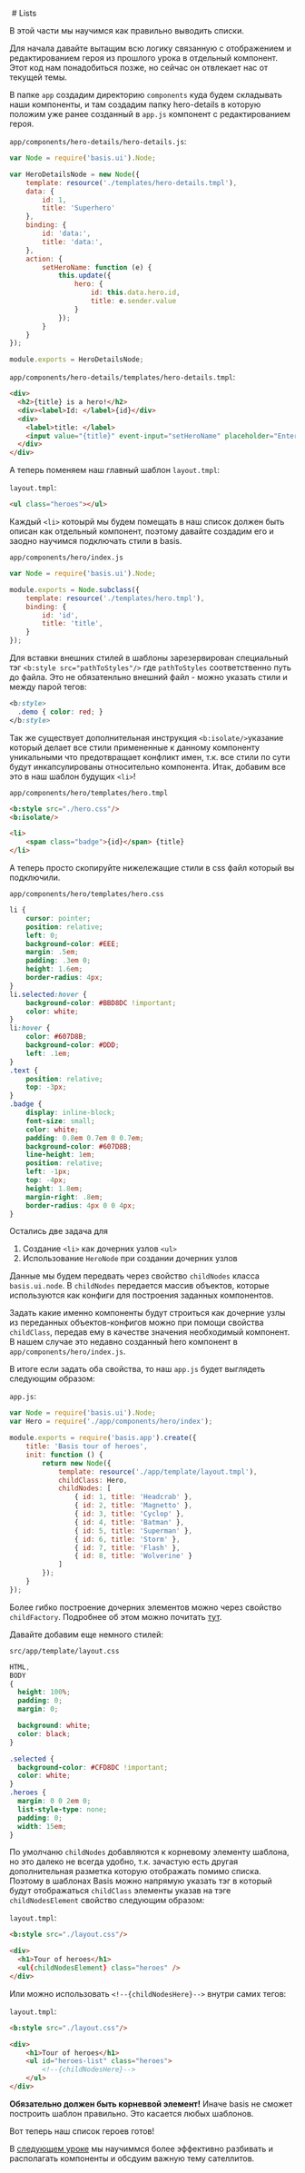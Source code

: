  # Lists

В этой части мы научимся как правильно выводить списки.

Для начала давайте вытащим всю логику связанную с отображением и редактированием героя из прошлого урока в отдельный компонент.
Этот код нам понадобиться позже, но сейчас он отвлекает нас от текущей темы.

В папке `app` создадим директорию `components` куда будем складывать наши компоненты, и там создадим папку hero-details в которую положим уже ранее созданный в `app.js` компонент с редактированием героя.

`app/components/hero-details/hero-details.js`:
```js
var Node = require('basis.ui').Node;

var HeroDetailsNode = new Node({
    template: resource('./templates/hero-details.tmpl'),
    data: {
        id: 1,
        title: 'Superhero'
    },
    binding: {
        id: 'data:',
        title: 'data:',
    },
    action: {
        setHeroName: function (e) {
            this.update({
                hero: {
                    id: this.data.hero.id,
                    title: e.sender.value
                }
            });
        }
    }
});

module.exports = HeroDetailsNode;
```

`app/components/hero-details/templates/hero-details.tmpl`:
```html
<div>
  <h2>{title} is a hero!</h2>
  <div><label>Id: </label>{id}</div>
  <div>
    <label>title: </label>
    <input value="{title}" event-input="setHeroName" placeholder="Enter name">
  </div>
</div>
```

А теперь поменяем наш главный шаблон `layout.tmpl`:

`layout.tmpl`:
```html
<ul class="heroes"></ul>
```

Каждый `<li>` котоырй мы будем помещать в наш список должен быть описан как отдельный компонент, поэтому давайте создадим его и заодно научимся подключать стили в basis.

`app/components/hero/index.js`
```js
var Node = require('basis.ui').Node;

module.exports = Node.subclass({
    template: resource('./templates/hero.tmpl'),
    binding: {
        id: 'id',
        title: 'title',
    }
});
```

Для вставки внешних стилей в шаблоны зарезервирован специальный тэг `<b:style src="pathToStyles"/>` где `pathToStyles` соответственно путь до файла. Это не обязатенльно внешний файл - можно указать стили и между парой тегов:

```css
<b:style>
  .demo { color: red; }
</b:style>
```

Так же существует дополнительная инструкция `<b:isolate/>`указание который делает все стили примененные к данному компоненту уникальными что предотвращает конфликт имен, т.к. все стили по сути будут инкапсулированы относительно компонента. Итак, добавим все это в наш шаблон будущих `<li>`!

`app/components/hero/templates/hero.tmpl`
```html
<b:style src="./hero.css"/>
<b:isolate/>

<li>
	<span class="badge">{id}</span> {title}
</li>
```

А теперь просто скопируйте нижележащие стили в css файл который вы подключили.

`app/components/hero/templates/hero.css`
```css
li {
	cursor: pointer;
	position: relative;
	left: 0;
	background-color: #EEE;
	margin: .5em;
	padding: .3em 0;
	height: 1.6em;
	border-radius: 4px;
}
li.selected:hover {
	background-color: #BBD8DC !important;
	color: white;
}
li:hover {
	color: #607D8B;
	background-color: #DDD;
	left: .1em;
}
.text {
	position: relative;
	top: -3px;
}
.badge {
	display: inline-block;
	font-size: small;
	color: white;
	padding: 0.8em 0.7em 0 0.7em;
	background-color: #607D8B;
	line-height: 1em;
	position: relative;
	left: -1px;
	top: -4px;
	height: 1.8em;
	margin-right: .8em;
	border-radius: 4px 0 0 4px;
}
```

Остались две задача для

1) Создание `<li>` как дочерних узлов `<ul>`
2) Использование `HeroNode` при создании дочерних узлов

Данные мы будем передвать через свойство `childNodes` класса `basis.ui.node`. В `childNodes` передается массив объектов, которые используются как конфиги для построения заданных компонентов.

Задать какие именно компоненты будут строиться как дочерние узлы из переданных объектов-конфигов можно при помощи свойства `childClass`, передав ему в качестве значения необходимый компонент. В нашем случае это недавно созданный hero компонент в `app/components/hero/index.js`.

В итоге если задать оба свойства, то наш `app.js` будет выглядеть следующим образом:

`app.js`:
```js
var Node = require('basis.ui').Node;
var Hero = require('./app/components/hero/index');

module.exports = require('basis.app').create({
    title: 'Basis tour of heroes',
    init: function () {
        return new Node({
            template: resource('./app/template/layout.tmpl'),
            childClass: Hero,
            childNodes: [
                { id: 1, title: 'Headcrab' },
                { id: 2, title: 'Magnetto' },
                { id: 3, title: 'Cyclop' },
                { id: 4, title: 'Batman' },
                { id: 5, title: 'Superman' },
                { id: 6, title: 'Storm' },
                { id: 7, title: 'Flash' },
                { id: 8, title: 'Wolverine' }
            ]
        });
    }
});
```

Более гибко построение дочерних элементов можно через свойство `childFactory`. Подробнее об этом можно почитать [тут](https://github.com/basisjs/articles/blob/master/ru-RU/tutorial/part1/index.md#Список).

Давайте добавим еще немного стилей:

`src/app/template/layout.css`
```css
HTML,
BODY
{
  height: 100%;
  padding: 0;
  margin: 0;

  background: white;
  color: black;
}

.selected {
  background-color: #CFD8DC !important;
  color: white;
}
.heroes {
  margin: 0 0 2em 0;
  list-style-type: none;
  padding: 0;
  width: 15em;
}
```

По умолчаню `childNodes` добавляются к корневому элементу шаблона,
но это далеко не всегда удобно, т.к. зачастую есть другая дополнительная разметка которую отображать помимо списка. Поэтому в шаблонах Basis можно напрямую указать тэг в который будут отображаться `childClass` элементы указав на тэге `childNodesElement` свойство следующим образом:

`layout.tmpl`:
```html
<b:style src="./layout.css"/>

<div>
  <h1>Tour of heroes</h1>
  <ul{childNodesElement} class="heroes" />
</div>
```

Или можно использовать `<!--{childNodesHere}-->` внутри самих тегов:

`layout.tmpl`:
```html
<b:style src="./layout.css"/>

<div>
	<h1>Tour of heroes</h1>
	<ul id="heroes-list" class="heroes">
		<!--{childNodesHere}-->
	</ul>
</div>
```

__Обязательно должен быть корневвой элемент!__ Иначе basis не сможет построить шаблон правильно. Это касается любых шаблонов.

Вот теперь наш список героев готов!

В [следующем уроке]() мы научиммся более эффективно разбивать и располагать компоненты и обсдуим важную тему сателлитов.



